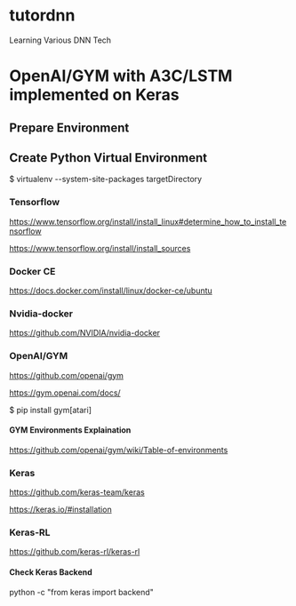 # tutordnn
Learning Various DNN Tech

# OpenAI/GYM with A3C/LSTM implemented on Keras

## Prepare Environment

## Create Python Virtual Environment

$ virtualenv --system-site-packages targetDirectory

### Tensorflow

https://www.tensorflow.org/install/install_linux#determine_how_to_install_tensorflow

https://www.tensorflow.org/install/install_sources

### Docker CE

https://docs.docker.com/install/linux/docker-ce/ubuntu

### Nvidia-docker

https://github.com/NVIDIA/nvidia-docker

### OpenAI/GYM

https://github.com/openai/gym

https://gym.openai.com/docs/

$ pip install gym[atari]

#### GYM Environments Explaination

https://github.com/openai/gym/wiki/Table-of-environments

### Keras

https://github.com/keras-team/keras

https://keras.io/#installation

### Keras-RL

https://github.com/keras-rl/keras-rl

#### Check Keras Backend

python -c "from keras import backend"
